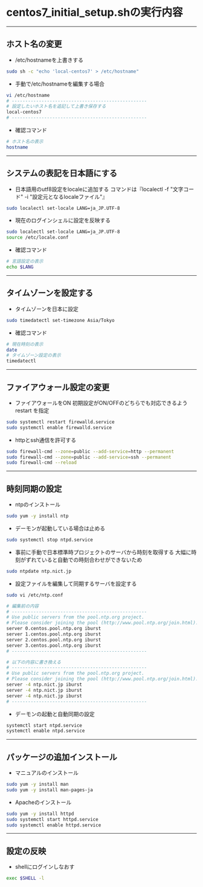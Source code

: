 # centos7_initial_setup.shの実行内容

***

## ホスト名の変更

* /etc/hostnameを上書きする

```bash
sudo sh -c "echo 'local-centos7' > /etc/hostname"
```

* 手動で/etc/hostnameを編集する場合

```bash
vi /etc/hostname
# --------------------------------------------------
# 設定したいホスト名を追記して上書き保存する
local-centos7
# --------------------------------------------------
```

* 確認コマンド

```bash
# ホスト名の表示
hostname
```

***

## システムの表記を日本語にする

* 日本語用のutf8設定をlocaleに追加する
コマンドは『localectl -f "文字コード" -i "設定元となるlocaleファイル"』

```bash
sudo localectl set-locale LANG=ja_JP.UTF-8
```

* 現在のログインシェルに設定を反映する

```bash
sudo localectl set-locale LANG=ja_JP.UTF-8
source /etc/locale.conf
```

* 確認コマンド

```bash
# 言語設定の表示
echo $LANG
```

***

## タイムゾーンを設定する

* タイムゾーンを日本に設定

```bash
sudo timedatectl set-timezone Asia/Tokyo
```

* 確認コマンド

```bash
# 現在時刻の表示
date
# タイムゾーン設定の表示
timedatectl
```

***

## ファイアウォール設定の変更

* ファイアウォールをON
初期設定がON/OFFのどちらでも対応できるよう restart を指定

```bash
sudo systemctl restart firewalld.service
sudo systemctl enable firewalld.service
```

* httpとssh通信を許可する

```bash
sudo firewall-cmd --zone=public --add-service=http --permanent
sudo firewall-cmd --zone=public --add-service=ssh --permanent
sudo firewall-cmd --reload
```

***

## 時刻同期の設定

* ntpのインストール

```bash
sudo yum -y install ntp
```

* デーモンが起動している場合は止める

```bash
sudo systemctl stop ntpd.service
```

* 事前に手動で日本標準時プロジェクトのサーバから時刻を取得する
大幅に時刻がずれていると自動での時刻合わせができないため

```bash
sudo ntpdate ntp.nict.jp
```

* 設定ファイルを編集して同期するサーバを設定する

```bash
sudo vi /etc/ntp.conf
```

```bash
# 編集前の内容
# --------------------------------------------------
# Use public servers from the pool.ntp.org project.
# Please consider joining the pool (http://www.pool.ntp.org/join.html).
server 0.centos.pool.ntp.org iburst
server 1.centos.pool.ntp.org iburst
server 2.centos.pool.ntp.org iburst
server 3.centos.pool.ntp.org iburst
# --------------------------------------------------
```

```bash
# 以下の内容に書き換える
# --------------------------------------------------
# Use public servers from the pool.ntp.org project.
# Please consider joining the pool (http://www.pool.ntp.org/join.html).
server -4 ntp.nict.jp iburst
server -4 ntp.nict.jp iburst
server -4 ntp.nict.jp iburst
# --------------------------------------------------
```

* デーモンの起動と自動同期の設定

```bash
systemctl start ntpd.service
systemctl enable ntpd.service
```

***

## パッケージの追加インストール

* マニュアルのインストール

```bash
sudo yum -y install man
sudo yum -y install man-pages-ja
```

* Apacheのインストール

```bash
sudo yum -y install httpd
sudo systemctl start httpd.service
sudo systemctl enable httpd.service
```

***

## 設定の反映

* shellにログインしなおす

```bash
exec $SHELL -l
```
